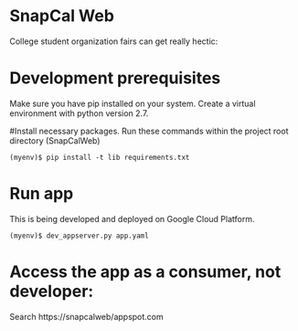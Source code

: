 # SnapCal Web
College student organization fairs can get really hectic:

# Development prerequisites
Make sure you have pip installed on your system.
Create a virtual environment with python version 2.7.


#Install necessary packages.
Run these commands within the project root directory (SnapCalWeb)
```
(myenv)$ pip install -t lib requirements.txt
```
# Run app
This is being developed and deployed on Google Cloud Platform.
```
(myenv)$ dev_appserver.py app.yaml
```
# Access the app as a consumer, not developer:
Search https://snapcalweb/appspot.com
